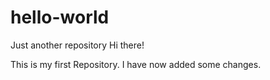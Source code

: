 # hello-world
Just another repository 
Hi there!

This is my first Repository.
I have now added some changes.
